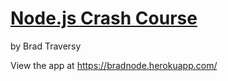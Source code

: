 # [Node.js Crash Course](https://www.youtube.com/watch?v=fBNz5xF-Kx4&t=4210s)

by Brad Traversy

View the app at https://bradnode.herokuapp.com/